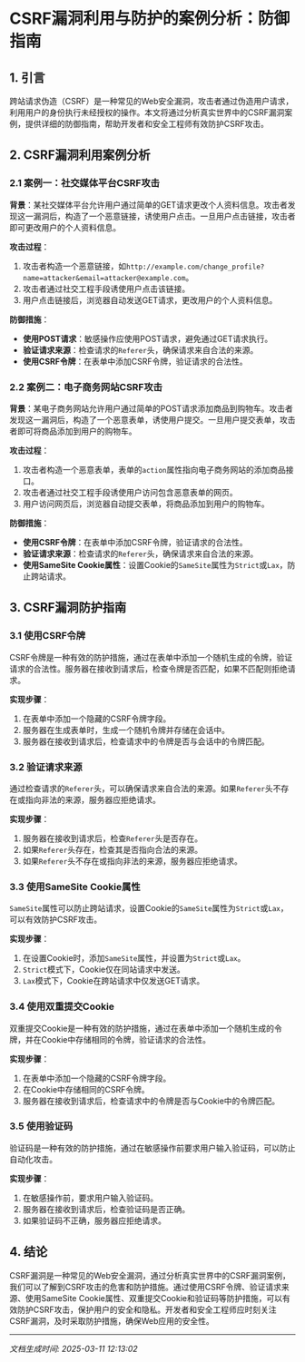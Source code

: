 # CSRF漏洞利用与防护的案例分析：防御指南

## 1. 引言

跨站请求伪造（CSRF）是一种常见的Web安全漏洞，攻击者通过伪造用户请求，利用用户的身份执行未经授权的操作。本文将通过分析真实世界中的CSRF漏洞案例，提供详细的防御指南，帮助开发者和安全工程师有效防护CSRF攻击。

## 2. CSRF漏洞利用案例分析

### 2.1 案例一：社交媒体平台CSRF攻击

**背景**：某社交媒体平台允许用户通过简单的GET请求更改个人资料信息。攻击者发现这一漏洞后，构造了一个恶意链接，诱使用户点击。一旦用户点击链接，攻击者即可更改用户的个人资料信息。

**攻击过程**：
1. 攻击者构造一个恶意链接，如`http://example.com/change_profile?name=attacker&email=attacker@example.com`。
2. 攻击者通过社交工程手段诱使用户点击该链接。
3. 用户点击链接后，浏览器自动发送GET请求，更改用户的个人资料信息。

**防御措施**：
- **使用POST请求**：敏感操作应使用POST请求，避免通过GET请求执行。
- **验证请求来源**：检查请求的`Referer`头，确保请求来自合法的来源。
- **使用CSRF令牌**：在表单中添加CSRF令牌，验证请求的合法性。

### 2.2 案例二：电子商务网站CSRF攻击

**背景**：某电子商务网站允许用户通过简单的POST请求添加商品到购物车。攻击者发现这一漏洞后，构造了一个恶意表单，诱使用户提交。一旦用户提交表单，攻击者即可将商品添加到用户的购物车。

**攻击过程**：
1. 攻击者构造一个恶意表单，表单的`action`属性指向电子商务网站的添加商品接口。
2. 攻击者通过社交工程手段诱使用户访问包含恶意表单的网页。
3. 用户访问网页后，浏览器自动提交表单，将商品添加到用户的购物车。

**防御措施**：
- **使用CSRF令牌**：在表单中添加CSRF令牌，验证请求的合法性。
- **验证请求来源**：检查请求的`Referer`头，确保请求来自合法的来源。
- **使用SameSite Cookie属性**：设置Cookie的`SameSite`属性为`Strict`或`Lax`，防止跨站请求。

## 3. CSRF漏洞防护指南

### 3.1 使用CSRF令牌

CSRF令牌是一种有效的防护措施，通过在表单中添加一个随机生成的令牌，验证请求的合法性。服务器在接收到请求后，检查令牌是否匹配，如果不匹配则拒绝请求。

**实现步骤**：
1. 在表单中添加一个隐藏的CSRF令牌字段。
2. 服务器在生成表单时，生成一个随机令牌并存储在会话中。
3. 服务器在接收到请求后，检查请求中的令牌是否与会话中的令牌匹配。

### 3.2 验证请求来源

通过检查请求的`Referer`头，可以确保请求来自合法的来源。如果`Referer`头不存在或指向非法的来源，服务器应拒绝请求。

**实现步骤**：
1. 服务器在接收到请求后，检查`Referer`头是否存在。
2. 如果`Referer`头存在，检查其是否指向合法的来源。
3. 如果`Referer`头不存在或指向非法的来源，服务器应拒绝请求。

### 3.3 使用SameSite Cookie属性

`SameSite`属性可以防止跨站请求，设置Cookie的`SameSite`属性为`Strict`或`Lax`，可以有效防护CSRF攻击。

**实现步骤**：
1. 在设置Cookie时，添加`SameSite`属性，并设置为`Strict`或`Lax`。
2. `Strict`模式下，Cookie仅在同站请求中发送。
3. `Lax`模式下，Cookie在跨站请求中仅发送GET请求。

### 3.4 使用双重提交Cookie

双重提交Cookie是一种有效的防护措施，通过在表单中添加一个随机生成的令牌，并在Cookie中存储相同的令牌，验证请求的合法性。

**实现步骤**：
1. 在表单中添加一个隐藏的CSRF令牌字段。
2. 在Cookie中存储相同的CSRF令牌。
3. 服务器在接收到请求后，检查请求中的令牌是否与Cookie中的令牌匹配。

### 3.5 使用验证码

验证码是一种有效的防护措施，通过在敏感操作前要求用户输入验证码，可以防止自动化攻击。

**实现步骤**：
1. 在敏感操作前，要求用户输入验证码。
2. 服务器在接收到请求后，检查验证码是否正确。
3. 如果验证码不正确，服务器应拒绝请求。

## 4. 结论

CSRF漏洞是一种常见的Web安全漏洞，通过分析真实世界中的CSRF漏洞案例，我们可以了解到CSRF攻击的危害和防护措施。通过使用CSRF令牌、验证请求来源、使用SameSite Cookie属性、双重提交Cookie和验证码等防护措施，可以有效防护CSRF攻击，保护用户的安全和隐私。开发者和安全工程师应时刻关注CSRF漏洞，及时采取防护措施，确保Web应用的安全性。

---

*文档生成时间: 2025-03-11 12:13:02*
